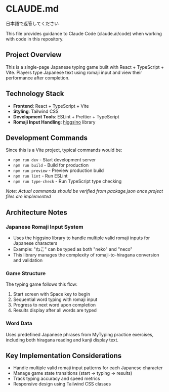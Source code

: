 # CLAUDE.md

日本語で返答してください

This file provides guidance to Claude Code (claude.ai/code) when working with code in this repository.

## Project Overview

This is a single-page Japanese typing game built with React + TypeScript + Vite. Players type Japanese text using romaji input and view their performance after completion.

## Technology Stack

- **Frontend**: React + TypeScript + Vite
- **Styling**: Tailwind CSS
- **Development Tools**: ESLint + Prettier + TypeScript
- **Romaji Input Handling**: [higgsino](https://github.com/Boson328/higgsino) library

## Development Commands

Since this is a Vite project, typical commands would be:
- `npm run dev` - Start development server
- `npm run build` - Build for production
- `npm run preview` - Preview production build
- `npm run lint` - Run ESLint
- `npm run type-check` - Run TypeScript type checking

*Note: Actual commands should be verified from package.json once project files are implemented*

## Architecture Notes

### Japanese Romaji Input System
- Uses the higgsino library to handle multiple valid romaji inputs for Japanese characters
- Example: "ねこ" can be typed as both "neko" and "neco"
- This library manages the complexity of romaji-to-hiragana conversion and validation

### Game Structure
The typing game follows this flow:
1. Start screen with Space key to begin
2. Sequential word typing with romaji input
3. Progress to next word upon completion
4. Results display after all words are typed

### Word Data
Uses predefined Japanese phrases from MyTyping practice exercises, including both hiragana reading and kanji display text.

## Key Implementation Considerations

- Handle multiple valid romaji input patterns for each Japanese character
- Manage game state transitions (start → typing → results)
- Track typing accuracy and speed metrics
- Responsive design using Tailwind CSS classes